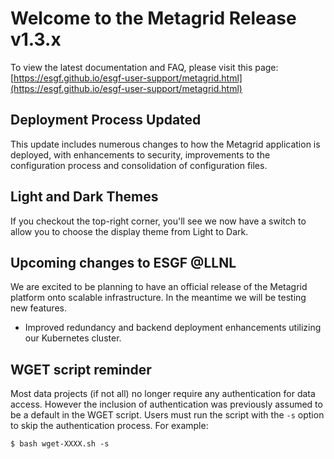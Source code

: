 # Welcome to the Metagrid Release v1.3.x

To view the latest documentation and FAQ, please visit this page:
[https://esgf.github.io/esgf-user-support/metagrid.html](https://esgf.github.io/esgf-user-support/metagrid.html)

## Deployment Process Updated

This update includes numerous changes to how the Metagrid application is deployed, with enhancements to security, improvements to the configuration process and consolidation of configuration files.

## Light and Dark Themes

If you checkout the top-right corner, you'll see we now have a switch to allow you to choose the display theme from Light to Dark.

## Upcoming changes to ESGF @LLNL

We are excited to be planning to have an official release of the Metagrid platform onto scalable infrastructure. In the meantime we will be testing new features.

- Improved redundancy and backend deployment enhancements utilizing our Kubernetes cluster.

## WGET script reminder

Most data projects (if not all) no longer require any authentication for data access. However the inclusion of authentication was previously assumed to be a default in the WGET script. Users must run the script with the `-s` option to skip the authentication process. For example:

```
$ bash wget-XXXX.sh -s
```
